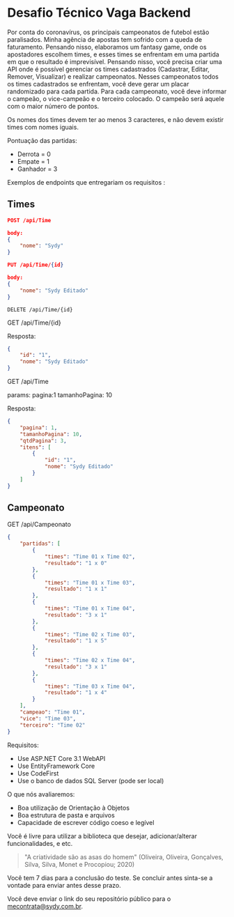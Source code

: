 # Desafio Técnico Vaga Backend

Por conta do coronavírus, os principais campeonatos de futebol estão paralisados. Minha agência de apostas tem sofrido com a queda de faturamento. Pensando nisso, elaboramos um fantasy game, onde os apostadores escolhem times, e esses times se enfrentam em uma partida em que o resultado é imprevisível. Pensando nisso, você precisa criar uma API onde é possível gerenciar os times cadastrados (Cadastrar, Editar, Remover, Visualizar) e realizar campeonatos. Nesses campeonatos todos os times cadastrados se enfrentam, você deve gerar um placar randomizado para cada partida. Para cada campeonato, você deve informar o campeão, o vice-campeão e o terceiro colocado. O campeão será aquele com o maior número de pontos.

Os nomes dos times devem ter ao menos 3 caracteres, e não devem existir times com nomes iguais.

Pontuação das partidas:

- Derrota = 0
- Empate = 1
- Ganhador = 3

Exemplos de endpoints que entregariam os requisitos :

## Times

```json
POST /api/Time

body:
{
    "nome": "Sydy"
}
```

```json
PUT /api/Time/{id}

body:
{
    "nome": "Sydy Editado"
}
```

```
DELETE /api/Time/{id}
```

GET /api/Time/{id}

Resposta:

```json
{
    "id": "1",
    "nome": "Sydy Editado"
}
```

GET /api/Time

params:
pagina:1
tamanhoPagina: 10

Resposta:

```json
{
    "pagina": 1,
    "tamanhoPagina": 10,
    "qtdPagina": 3,
    "itens": [
        {
            "id": "1",
            "nome": "Sydy Editado"
        }
    ]
}
```

## Campeonato

GET /api/Campeonato

```json
{
    "partidas": [
        {
            "times": "Time 01 x Time 02",
            "resultado": "1 x 0"
        },
        {
            "times": "Time 01 x Time 03",
            "resultado": "1 x 1"
        },
        {
            "times": "Time 01 x Time 04",
            "resultado": "3 x 1"
        },
        {
            "times": "Time 02 x Time 03",
            "resultado": "1 x 5"
        },
        {
            "times": "Time 02 x Time 04",
            "resultado": "3 x 1"
        },
        {
            "times": "Time 03 x Time 04",
            "resultado": "1 x 4"
        }
    ],
    "campeao": "Time 01",
    "vice": "Time 03",
    "terceiro": "Time 02"
}
```

Requisitos:

- Use ASP.NET Core 3.1 WebAPI
- Use EntityFramework Core
- Use CodeFirst
- Use o banco de dados SQL Server (pode ser local)

O que nós avaliaremos:

- Boa utilização de Orientação à Objetos
- Boa estrutura de pasta e arquivos
- Capacidade de escrever código coeso e legível

Você é livre para utilizar a biblioteca que desejar, adicionar/alterar funcionalidades, e etc.

> "A criatividade são as asas do homem"
> (Oliveira, Oliveira, Gonçalves, Silva, Silva, Monet e Procopiou; 2020)

Você tem 7 dias para a conclusão do teste. Se concluir antes sinta-se a vontade para enviar antes desse prazo.

Você deve enviar o link do seu repositório público para o [mecontrata@sydy.com.br](mailto:mecontrata@sydy.com.br?subject=Desafio%20Técnico%20Backend&body=Segue%20o%20meu%20desafio%20técnico,%20a%20implementação%20se%20encontra%20em:%20).